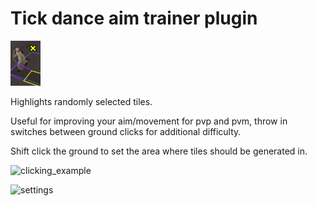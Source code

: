 # Tick dance aim trainer plugin
![icon](icon.png)

Highlights randomly selected tiles.

Useful for improving your aim/movement for pvp and pvm, throw in switches between ground clicks for additional difficulty.

Shift click the ground to set the area where tiles should be generated in.

![clicking_example](https://github.com/929482/tick-dance-aim-trainer/assets/88945446/9f2f1c76-83b7-4588-be50-bd57dca7c707)

![settings](https://github.com/929482/tick-dance-aim-trainer/assets/88945446/85dcee7b-8ba0-4b1e-ab37-ffa44bab3034)
